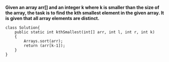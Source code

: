 **Given an array arr[] and an integer k where k is smaller than the size of the array, the task is to find the kth smallest element in the given array. It is given that all array elements are distinct.**
```
class Solution{
    public static int kthSmallest(int[] arr, int l, int r, int k) 
    { 
        Arrays.sort(arr);
        return (arr[k-1]);
    } 
}
```
